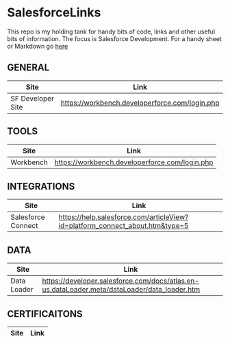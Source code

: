 # SalesforceLinks
This repo is my holding tank for handy bits of code, links and other useful bits of information. The focus is Salesforce Development. For a handy sheet or Markdown go [here](https://www.markdownguide.org/cheat-sheet)

## GENERAL
| Site | Link|
-------|-------|
| SF Developer Site | https://workbench.developerforce.com/login.php | 

## TOOLS
| Site | Link|
-------|-------|
| Workbench | https://workbench.developerforce.com/login.php |

## INTEGRATIONS
| Site | Link|
-------|-------|
| Salesforce Connect | https://help.salesforce.com/articleView?id=platform_connect_about.htm&type=5 |

## DATA
| Site | Link|
-------|-------|
| Data Loader | https://developer.salesforce.com/docs/atlas.en-us.dataLoader.meta/dataLoader/data_loader.htm |

## CERTIFICAITONS

| Site | Link|
-------|-------|

